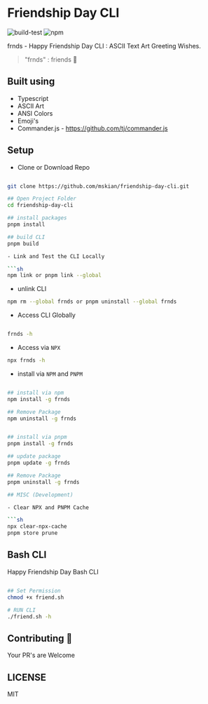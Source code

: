 # Friendship Day CLI

![build-test](https://github.com/mskian/friendship-day-cli/workflows/build-test/badge.svg)  ![npm](https://github.com/mskian/friendship-day-cli/workflows/npm/badge.svg)  

frnds - Happy Friendship Day CLI : ASCII Text Art Greeting Wishes.  

> "frnds" : friends 🌟  

## Built using

- Typescript
- ASCII Art
- ANSI Colors
- Emoji's
- Commander.js - <https://github.com/tj/commander.js>

## Setup

- Clone or Download Repo

```sh

git clone https://github.com/mskian/friendship-day-cli.git

## Open Project Folder
cd friendship-day-cli

## install packages
pnpm install

## build CLI
pnpm build

- Link and Test the CLI Locally

```sh
npm link or pnpm link --global
```

- unlink CLI

```sh
npm rm --global frnds or pnpm uninstall --global frnds
```

- Access CLI Globally

```sh

frnds -h

```

- Access via `NPX`

```sh
npx frnds -h
```

- install via `NPM` and `PNPM`

```sh

## install via npm
npm install -g frnds

## Remove Package
npm uninstall -g frnds


## install via pnpm
pnpm install -g frnds

## update package
pnpm update -g frnds

## Remove Package
pnpm uninstall -g frnds

## MISC (Development)

- Clear NPX and PNPM Cache

```sh
npx clear-npx-cache
pnpm store prune
```

## Bash CLI

Happy Friendship Day Bash CLI

```sh

## Set Permission
chmod +x friend.sh

# RUN CLI
./friend.sh -h

```

## Contributing 🙌

Your PR's are Welcome  

## LICENSE

MIT
